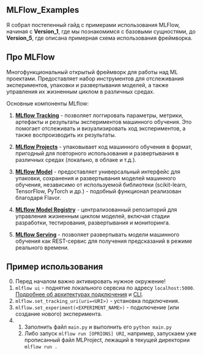 MLFlow_Examples
---

Я собрал постепенный гайд с примерами использования MLFlow, начиная с **Version_1**, где мы познакомимся с базовыми сущностями, до **Version_5**, где описана примерная схема использования фреймворка.

## Про MLFlow

Многофункциональный открытый фреймворк для работы над ML проектами. Предоставляет набор инструментов для отслеживания экспериментов, упаковки и развертывания моделей, а также управления их жизненным циклом в различных средах.

Основные компоненты MLflow:

1. **[MLflow Tracking](https://mlflow.org/docs/latest/tracking/)** - позволяет логгировать параметры, метрики, артефакты и результаты экспериментов машинного обучения. Это помогает отслеживать и визуализировать ход экспериментов, а также воспроизводить их результаты.

2. **[MLflow Projects](https://mlflow.org/docs/latest/projects/)** - упаковывает код машинного обучения в формат, пригодный для повторного использования и развертывания в различных средах (локально, в облаке и т.д.).

3. **[MLflow Model](https://mlflow.org/docs/latest/model/)** - предоставляет универсальный интерфейс для упаковки, сохранения и развертывания моделей машинного обучения, независимо от используемой библиотеки (scikit-learn, TensorFlow, PyTorch и др.) - подобный функционал реализован благодаря Flavor.

4. **[MLflow Model Registry](https://mlflow.org/docs/latest/model-registry/)** - централизованный репозиторий для управления жизненным циклом моделей, включая стадии разработки, тестирования, развертывания и мониторинга.

5. **[MLflow Serving](https://mlflow.org/docs/latest/deployment/)** - позволяет развертывать модели машинного обучения как REST-сервис для получения предсказаний в режиме реального времени.

## Пример использования

0. Перед началом важно активировать нужное окружение!
1. ```mlflow ui``` - поднятие локального сервсиа по адресу ```localhost:5000```. [Подробнее об архитектурах подключения](https://mlflow.org/docs/latest/tracking/#tracking_setup) и [CLI](https://mlflow.org/docs/latest/api_reference/cli.html#mlflow-server).
2. ```mlflow.set_tracking_uri(uri=<URI>)``` - установка подключения.
3. ```mlflow.set_experiment(<EXPERIMENT_NAME>)``` - подключение (или создание нового) эксперимента.
4. 
    1. Заполнить файл ```main.py``` и выполнить его ```python main.py```
    2. Либо запуск ```mlflow run [OPRIONS] URI```, например, запускаем уже прописанный файл MLProject, лежащий в текущей директории ```mlflow run .``` 